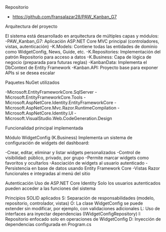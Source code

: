 

Repositorio
- https://github.com/fransalazar28/PAW_Kanban_G7

Arquitectura del proyecto

El sistema está desarrollado en arquitectura de múltiples capas y módulos:
-PAW_Kanban_G7: Aplicación ASP.NET Core MVC principal (controladores, vistas, autenticación)
-K.Models: Contiene todas las entidades de dominio como WidgetConfig, News, Guide, etc.
-K.Repositories: Implementación del patrón Repositorio para acceso a datos
-K.Business: Capa de lógica de negocio (preparada para futuras reglas)
-KanbanData: Implementa el DbContext de Entity Framework
-Kanban.API: Proyecto base para exponer APIs si se desea escalar

Paquetes NuGet utilizados

-Microsoft.EntityFrameworkCore.SqlServer
-Microsoft.EntityFrameworkCore.Tools
-Microsoft.AspNetCore.Identity.EntityFrameworkCore
-Microsoft.AspNetCore.Mvc.Razor.RuntimeCompilation
-Microsoft.AspNetCore.Identity.UI
-Microsoft.VisualStudio.Web.CodeGeneration.Design

Funcionalidad principal implementada

Módulo WidgetConfig (K.Business)
Implementa un sistema de configuración de widgets del dashboard:

-Crear, editar, eliminar y listar widgets personalizados
-Control de visibilidad: público, privado, por grupo
-Permite marcar widgets como favoritos y ocultarlos
-Asociación de widgets al usuario autenticado
-Persistencia en base de datos usando Entity Framework Core
-Vistas Razor funcionales e integradas al menú del sitio

Autenticación
Uso de ASP.NET Core Identity
Solo los usuarios autenticados pueden acceder a las funciones del sistema

Principios SOLID aplicados
S: Separación de responsabilidades (modelo, repositorio, controlador, vistas)
O: La clase WidgetConfig se puede extender sin modificar, por ejemplo, con validaciones adicionales
L: Uso de interfaces ara inyectar dependencias (IWidgetConfigRepository)
I: Repositorio enfocado solo en operaciones de WidgetConfig
D: Inyección de dependencias configurada en Program.cs
